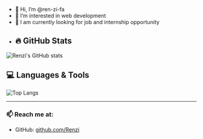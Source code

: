 - 👋 Hi, I’m @ren-zi-fa
- 👀 I’m interested in web development
- 🤗 I am currently looking for job and internship opportunity
- ## 🔥 GitHub Stats

![Renzi's GitHub stats](https://github-readme-stats.vercel.app/api?username=ren-zi-fa&show_icons=true&theme=radical)

## 💻 Languages & Tools

![Top Langs](https://github-readme-stats.vercel.app/api/top-langs/?username=ren-zi-fa&layout=compact&theme=radical)

---

### 📫 Reach me at:
- GitHub: [github.com/Renzi](https://github.com/ren-zi-fa)

